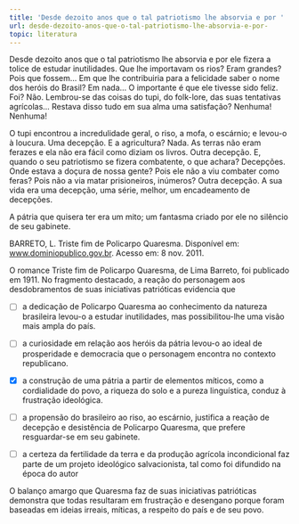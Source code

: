 ```yaml
---
title: 'Desde dezoito anos que o tal patriotismo lhe absorvia e por '
url: desde-dezoito-anos-que-o-tal-patriotismo-lhe-absorvia-e-por-
topic: literatura
---
```



Desde dezoito anos que o tal patriotismo lhe absorvia e por ele fizera a tolice de estudar inutilidades. Que lhe importavam os rios? Eram grandes? Pois que fossem... Em que lhe contribuiria para a felicidade saber o nome dos heróis do Brasil? Em nada... O importante é que ele tivesse sido feliz. Foi? Não. Lembrou-se das coisas do tupi, do folk-lore, das suas tentativas agrícolas... Restava disso tudo em sua alma uma satisfação? Nenhuma! Nenhuma!

O tupi encontrou a incredulidade geral, o riso, a mofa, o escárnio; e levou-o à loucura. Uma decepção. E a agricultura? Nada. As terras não eram ferazes e ela não era fácil como diziam os livros. Outra decepção. E, quando o seu patriotismo se fizera combatente, o que achara? Decepções. Onde estava a doçura de nossa gente? Pois ele não a viu combater como feras? Pois não a via matar prisioneiros, inúmeros? Outra decepção. A sua vida era uma decepção, uma série, melhor, um encadeamento de decepções.

A pátria que quisera ter era um mito; um fantasma criado por ele no silêncio de seu gabinete.

BARRETO, L. Triste fim de Policarpo Quaresma. Disponível em: www.dominiopublico.gov.br. Acesso em: 8 nov. 2011.

O romance Triste fim de Policarpo Quaresma, de Lima Barreto, foi publicado em 1911. No fragmento destacado, a reação do personagem aos desdobramentos de suas iniciativas patrióticas evidencia que



- [ ] a dedicação de Policarpo Quaresma ao conhecimento da natureza brasileira levou-o a estudar inutilidades, mas possibilitou-lhe uma visão mais ampla do país.
- [ ] a curiosidade em relação aos heróis da pátria levou-o ao ideal de prosperidade e democracia que o personagem encontra no contexto republicano.
- [x] a construção de uma pátria a partir de elementos míticos, como a cordialidade do povo, a riqueza do solo e a pureza linguística, conduz à frustração ideológica.
- [ ] a propensão do brasileiro ao riso, ao escárnio, justifica a reação de decepção e desistência de Policarpo Quaresma, que prefere resguardar-se em seu gabinete.
- [ ] a certeza da fertilidade da terra e da produção agrícola incondicional faz parte de um projeto ideológico salvacionista, tal como foi difundido na época do autor


O balanço amargo que Quaresma faz de suas iniciativas patrióticas demonstra que todas resultaram em frustração e desengano porque foram baseadas em ideias irreais, míticas, a respeito do país e de seu povo.
